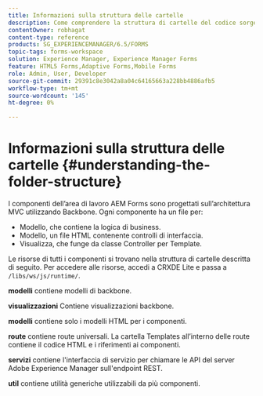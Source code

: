 ```yaml
---
title: Informazioni sulla struttura delle cartelle
description: Come comprendere la struttura di cartelle del codice sorgente dell’area di lavoro AEM Forms da personalizzare.
contentOwner: robhagat
content-type: reference
products: SG_EXPERIENCEMANAGER/6.5/FORMS
topic-tags: forms-workspace
solution: Experience Manager, Experience Manager Forms
feature: HTML5 Forms,Adaptive Forms,Mobile Forms
role: Admin, User, Developer
source-git-commit: 29391c8e3042a8a04c64165663a228bb4886afb5
workflow-type: tm+mt
source-wordcount: '145'
ht-degree: 0%

---
```


# Informazioni sulla struttura delle cartelle {#understanding-the-folder-structure}

I componenti dell’area di lavoro AEM Forms sono progettati sull’architettura MVC utilizzando Backbone. Ogni componente ha un file per:

* Modello, che contiene la logica di business.
* Modello, un file HTML contenente controlli di interfaccia.
* Visualizza, che funge da classe Controller per Template.

Le risorse di tutti i componenti si trovano nella struttura di cartelle descritta di seguito. Per accedere alle risorse, accedi a CRXDE Lite e passa a `/libs/ws/js/runtime/`.

**modelli** contiene modelli di backbone.

**visualizzazioni** Contiene visualizzazioni backbone.

**modelli** contiene solo i modelli HTML per i componenti.

**route** contiene route universali. La cartella Templates all’interno delle route contiene il codice HTML e i riferimenti ai componenti.

**servizi** contiene l&#39;interfaccia di servizio per chiamare le API del server Adobe Experience Manager sull&#39;endpoint REST.

**util** contiene utilità generiche utilizzabili da più componenti.

